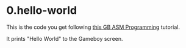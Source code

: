 # 0.hello-world

This is the code you get following [this GB ASM Programming](https://eldred.fr/gb-asm-tutorial/index.html "GB ASM Programming") tutorial. 

It prints "Hello World" to the Gameboy screen.